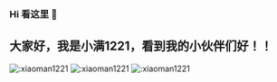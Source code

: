 ### Hi 看这里 👋

## 大家好，我是小满1221，看到我的小伙伴们好！！

![:xiaoman1221](https://count.getloli.com/get/@:xiaoman1221)
![:xiaoman1221](https://github-readme-stats.vercel.app/api?username=xiaoman1221&show_icons=true&locale=cn&hide_border=true&theme=buefy)
![:xiaoman1221](https://github-readme-stats.vercel.app/api/top-langs/?username=xiaoman1221&layout=compact&locale=cn&hide_border=true&theme=buefy)
<!--
**xiaoman1221/xiaoman1221** is a ✨ _special_ ✨ repository because its `README.md` (this file) appears on your GitHub profile.

Here are some ideas to get you started:

- 🔭 I’m currently working on ...
- 🌱 I’m currently learning ...
- 👯 I’m looking to collaborate on ...
- 🤔 I’m looking for help with ...
- 💬 Ask me about ...
- 📫 How to reach me: ...
- 😄 Pronouns: ...
- ⚡ Fun fact: ...
-->
